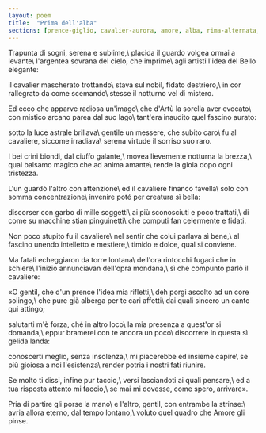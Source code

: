 ```yaml
---
layout: poem
title:  "Prima dell'alba"
sections: [prence-giglio, cavalier-aurora, amore, alba, rima-alternata, italiano]
---
```


Trapunta di sogni, serena e sublime,\\
placida il guardo volgea ormai a levante\\
l'argentea sovrana del cielo, che imprime\\
agli artisti l'idea del Bello elegante:

il cavalier mascherato trottando\\
stava sul nobil, fidato destriero,\\
in cor rallegrato da come scemando\\
stesse il notturno vel di mistero.

Ed ecco che apparve radiosa un'imago\\
che d'Artù la sorella aver evocato\\
con mistico arcano parea dal suo lago\\
tant'era inaudito quel fascino aurato:

sotto la luce astrale brillava\\
gentile un messere, che subito caro\\
fu al cavaliere, siccome irradiava\\
serena virtude il sorriso suo raro.

I bei crini biondi, dal ciuffo galante,\\
movea lievemente notturna la brezza,\\
qual balsamo magico che ad anima amante\\
rende la gioia dopo ogni tristezza.

L'un guardò l'altro con attenzione\\
ed il cavaliere financo favella\\
solo con somma concentrazione\\
invenire poté per creatura sì bella:

discorser con garbo di mille soggetti\\
ai più sconosciuti e poco trattati,\\
di come su macchine stian pinguinetti\\
che computi fan celermente e fidati.

Non poco stupito fu il cavaliere\\
nel sentir che colui parlava sì bene,\\
al fascino unendo intelletto e mestiere,\\
timido e dolce, qual si conviene.

Ma fatali echeggiaron da torre lontana\\
dell'ora rintocchi fugaci che in schiere\\
l'inizio annunciavan dell'opra mondana,\\
sì che compunto parlò il cavaliere:

«O gentil, che d'un prence l'idea mia rifletti,\\
deh porgi ascolto ad un core solingo,\\
che pure già alberga per te cari affetti\\
dai quali sincero un canto qui attingo;

salutarti m'è forza, ché in altro loco\\
la mia presenza a quest'or si domanda,\\
eppur bramerei con te ancora un poco\\
discorrere in questa sì gelida landa:

conoscerti meglio, senza insolenza,\\
mi piacerebbe ed insieme capire\\
se più gioiosa a noi l'esistenza\\
render potria i nostri fati riunire.

Se molto ti dissi, infine pur taccio,\\
versi lasciandoti ai quali pensare,\\
ed a tua risposta attento mi faccio,\\
se mai mi dovesse, come spero, arrivare».

Pria di partire gli porse la mano\\
e l'altro, gentil, con entrambe la strinse:\\
avria allora eterno, dal tempo lontano,\\
voluto quel quadro che Amore gli pinse.
